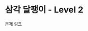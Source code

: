 # 삼각 달팽이 - Level 2

[문제 링크](https://school.programmers.co.kr/learn/courses/30/lessons/81302?language=kotlin)
